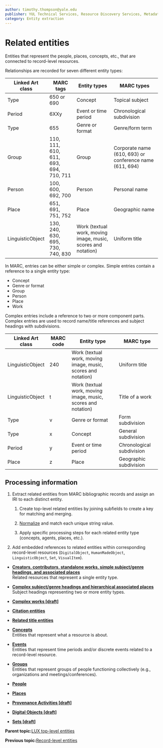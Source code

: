 ```yaml
---
author: timothy.thompson@yale.edu
publisher: YUL Technical Services, Resource Discovery Services, Metadata Services Unit
category: Entity extraction
---
```


# Related entities

Entities that represent the people, places, concepts, etc., that are connected to record-level resources.

Relationships are recorded for seven different entity types:

|Linked Art class|MARC tags|Entity types|MARC types|
|----------------|---------|------------|----------|
|Type|650 or 690|Concept|Topical subject|
|Period|6XXy|Event or time period|Chronological subdivision|
|Type|655|Genre or format|Genre/form term|
|Group|110, 111, 610, 611, 693, 694, 710, 711|Group|Corporate name \(610, 693\) or conference name \(611, 694\)|
|Person|100, 600, 692, 700|Person|Personal name|
|Place|651, 691, 751, 752|Place|Geographic name|
|LinguisticObject|130, 240, 630, 695, 730, 740, 830|Work \(textual work, moving image, music, scores and notation\)|Uniform title|

In MARC, entries can be either simple or complex. Simple entries contain a reference to a single entity type:

-   Concept
-   Genre or format
-   Group
-   Person
-   Place
-   Work

Complex entries include a reference to two or more component parts. Complex entries are used to record name/title references and subject headings with subdivisions.

|Linked Art class|MARC code|Entity type|MARC type|
|----------------|---------|-----------|---------|
|LinguisticObject|240|Work \(textual work, moving image, music, scores and notation\)|Uniform title|
|LinguisticObject|t|Work \(textual work, moving image, music, scores and notation\)|Title of a work|
|Type|v|Genre or format|Form subdivision|
|Type|x|Concept|General subdivision|
|Period|y|Event or time period|Chronological subdivision|
|Place|z|Place|Geographic subdivision|

## Processing information

1.  Extract related entities from MARC bibliographic records and assign an IRI to each distinct entity.

    1.  Create top-level related entities by joining subfields to create a key for matching and merging.

    2.  [Normalize](../glossary/normalization.md) and match each unique string value.

    3.  Apply specific processing steps for each related entity type \(concepts, agents, places, etc.\).

2.  Add embedded references to related entities within corresponding record-level resources \(`DigitalObject`, `HumanMadeObject`, `LinguisticObject`, `Set`, `VisualItem`\).


-   **[Creators, contributors, standalone works, simple subject/genre headings, and associated places](../tasks/concepts/simple_subject_headings.md)**  
Related resources that represent a single entity type.
-   **[Complex subject/genre headings and hierarchical associated places](../tasks/concepts/complex_subject_headings.md)**  
Subject headings representing two or more entity types.
-   **[Complex works \[draft\]](../tasks/concepts/name_title_entries.md)**  

-   **[Citation entities](../tasks/citation_entities.md)**  

-   **[Related title entities](../tasks/names-and-labels/related_title_entities.md)**  

-   **[Concepts](../concepts/concepts.md)**  
Entities that represent what a resource is about.
-   **[Events](../concepts/events.md)**  
Entities that represent time periods and/or discrete events related to a record-level resource.
-   **[Groups](../concepts/groups.md)**  
Entities that represent groups of people functioning collectively \(e.g., organizations and meetings/conferences\).
-   **[People](../concepts/people.md)**  

-   **[Places](../concepts/places.md)**  

-   **[Provenance Activities \[draft\]](../concepts/provenance_activities.md)**  

-   **[Digital Objects \[draft\]](../concepts/related_digital_objects.md)**  

-   **[Sets \[draft\]](../concepts/related_sets.md)**  


**Parent topic:**[LUX top-level entities](../concepts/lux_top-level_entities.md)

**Previous topic:**[Record-level entities](../concepts/record_level_entities.md)

